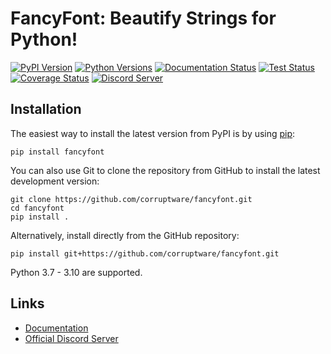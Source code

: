 FancyFont: Beautify Strings for Python!
======

[![PyPI Version](https://img.shields.io/pypi/v/fancyfont?label=PyPI)](https://pypi.org/project/tweepy/)
[![Python Versions](https://img.shields.io/pypi/pyversions/fancyfont?label=Python)](https://pypi.org/project/tweepy/)
[![Documentation Status](https://readthedocs.org/projects/fancyfont/badge/?version=latest)](https://tweepy.readthedocs.io/en/latest/)
[![Test Status](https://github.com/corruptware/fancyfont/workflows/Test/badge.svg)](https://github.com/tweepy/tweepy/actions?query=workflow%3ATest)
[![Coverage Status](https://img.shields.io/coveralls/corruptware/fancyfont/master.svg?style=flat)](https://coveralls.io/github/tweepy/tweepy?branch=master)
[![Discord Server](https://discord.com/api/guilds/988760468615225394/embed.png)](https://discord.gg/bJvqnhg)


Installation
------------

The easiest way to install the latest version from PyPI is by using
[pip](https://pip.pypa.io/):

    pip install fancyfont

You can also use Git to clone the repository from GitHub to install the latest
development version:

    git clone https://github.com/corruptware/fancyfont.git
    cd fancyfont
    pip install .

Alternatively, install directly from the GitHub repository:

    pip install git+https://github.com/corruptware/fancyfont.git

Python 3.7 - 3.10 are supported.

Links
-----

- [Documentation](https://fancyfont.readthedocs.io/en/latest/)
- [Official Discord Server](https://discord.gg/UDjxXezY)
